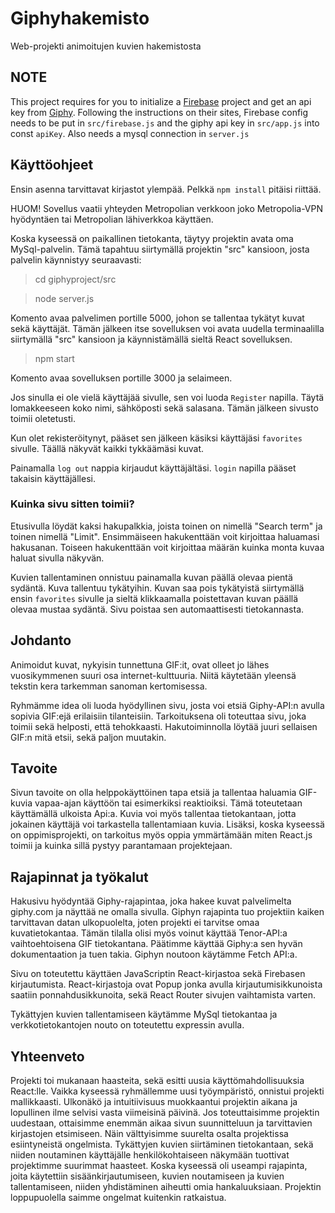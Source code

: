 # Giphyhakemisto
Web-projekti animoitujen kuvien hakemistosta

## NOTE
This project requires for you to initialize a [Firebase](https://firebase.google.com/docs/projects/api/workflow_set-up-and-manage-project) project and get an api key from [Giphy](https://support.giphy.com/hc/en-us/articles/360020283431-Request-A-GIPHY-API-Key). Following the instructions on their sites, Firebase config needs to be put in `src/firebase.js` and the giphy api key in `src/app.js` into const `apiKey`. Also needs a mysql connection in `server.js`

## Käyttöohjeet
Ensin asenna tarvittavat kirjastot ylempää. Pelkkä `npm install` pitäisi riittää.

HUOM! Sovellus vaatii yhteyden Metropolian verkkoon joko Metropolia-VPN hyödyntäen tai Metropolian lähiverkkoa käyttäen.

Koska kyseessä on paikallinen tietokanta, täytyy projektin avata oma MySql-palvelin. Tämä tapahtuu siirtymällä projektin "src" kansioon, josta palvelin käynnistyy seuraavasti:

>cd giphyproject/src

>node server.js

Komento avaa palvelimen portille 5000, johon se tallentaa tykätyt kuvat sekä käyttäjät.
Tämän jälkeen itse sovelluksen voi avata uudella terminaalilla siirtymällä "src" kansioon ja käynnistämällä sieltä React sovelluksen.

>npm start

Komento avaa sovelluksen portille 3000 ja selaimeen.

Jos sinulla ei ole vielä käyttäjää sivulle, sen voi luoda `Register` napilla. Täytä lomakkeeseen koko nimi, sähköposti sekä salasana. Tämän jälkeen sivusto toimii oletetusti.

Kun olet rekisteröitynyt, pääset sen jälkeen käsiksi käyttäjäsi `favorites` sivulle. Täällä näkyvät kaikki tykkäämäsi kuvat.

Painamalla `log out` nappia kirjaudut käyttäjältäsi. `login` napilla pääset takaisin käyttäjällesi.

### Kuinka sivu sitten toimii?
Etusivulla löydät kaksi hakupalkkia, joista toinen on nimellä "Search term" ja toinen nimellä "Limit". Ensimmäiseen hakukenttään voit kirjoittaa haluamasi hakusanan. Toiseen hakukenttään voit kirjoittaa määrän kuinka monta kuvaa haluat sivulla näkyvän.

Kuvien tallentaminen onnistuu painamalla kuvan päällä olevaa pientä sydäntä. Kuva tallentuu tykätyihin. Kuvan saa pois tykätyistä siirtymällä ensin `favorites` sivulle ja sieltä klikkaamalla poistettavan kuvan päällä olevaa mustaa sydäntä. Sivu poistaa sen automaattisesti tietokannasta. 


## Johdanto
Animoidut kuvat, nykyisin tunnettuna GIF:it, ovat olleet jo lähes vuosikymmenen suuri osa internet-kulttuuria. Niitä käytetään yleensä tekstin kera tarkemman sanoman kertomisessa. 

Ryhmämme idea oli luoda hyödyllinen sivu, josta voi etsiä Giphy-API:n avulla sopivia GIF:ejä erilaisiin tilanteisiin. Tarkoituksena oli toteuttaa sivu, joka toimii sekä helposti, että tehokkaasti. Hakutoiminnolla löytää juuri sellaisen GIF:n mitä etsii, sekä paljon muutakin.

## Tavoite
Sivun tavoite on olla helppokäyttöinen tapa etsiä ja tallentaa haluamia GIF-kuvia vapaa-ajan käyttöön tai esimerkiksi reaktioiksi. Tämä toteutetaan käyttämällä ulkoista Api:a. Kuvia voi myös tallentaa tietokantaan, jotta jokainen käyttäjä voi tarkastella tallentamiaan kuvia. Lisäksi, koska kyseessä on oppimisprojekti, on tarkoitus myös oppia ymmärtämään miten React.js toimii ja kuinka sillä pystyy parantamaan projektejaan.

## Rajapinnat ja työkalut
Hakusivu hyödyntää Giphy-rajapintaa, joka hakee kuvat palvelimelta giphy.com ja näyttää ne omalla sivulla. Giphyn rajapinta tuo projektiin kaiken tarvittavan datan ulkopuolelta, joten projekti ei tarvitse omaa kuvatietokantaa. Tämän tilalla olisi myös voinut käyttää Tenor-API:a vaihtoehtoisena GIF tietokantana. Päätimme käyttää Giphy:a sen hyvän dokumentaation ja tuen takia. Giphyn noutoon käytämme Fetch API:a.

Sivu on toteutettu käyttäen JavaScriptin React-kirjastoa sekä Firebasen kirjautumista. React-kirjastoja ovat Popup jonka avulla kirjautumisikkunoista saatiin ponnahdusikkunoita, sekä React Router sivujen vaihtamista varten.

Tykättyjen kuvien tallentamiseen käytämme MySql tietokantaa ja verkkotietokantojen nouto on toteutettu expressin avulla.


## Yhteenveto
Projekti toi mukanaan haasteita, sekä esitti uusia käyttömahdollisuuksia React:lle. Vaikka kyseessä ryhmällemme uusi työympäristö, onnistui projekti mallikkaasti. Ulkonäkö ja intuitiivisuus muokkaantui projektin aikana ja lopullinen ilme selvisi vasta viimeisinä päivinä.
Jos toteuttaisimme projektin uudestaan, ottaisimme enemmän aikaa sivun suunnitteluun ja tarvittavien kirjastojen etsimiseen. Näin välttyisimme suurelta osalta projektissa esiintyneistä ongelmista.
Tykättyjen kuvien siirtäminen tietokantaan, sekä niiden noutaminen käyttäjälle henkilökohtaiseen näkymään tuottivat projektimme suurimmat haasteet. Koska kyseessä oli useampi rajapinta, joita käytettiin sisäänkirjautumiseen, kuvien noutamiseen ja kuvien tallentamiseen, niiden yhdistäminen aiheutti omia hankaluuksiaan. Projektin loppupuolella saimme ongelmat kuitenkin ratkaistua.
